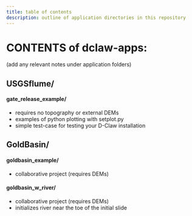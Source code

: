 ```yaml
---
title: table of contents
description: outline of application directories in this repository
---
```


# CONTENTS of dclaw-apps:
 (add any relevant notes under application folders)

## USGSflume/

#### gate_release_example/
 * requires no topography or external DEMs
 * examples of python plotting with setplot.py
 * simple test-case for testing your D-Claw installation


## GoldBasin/

#### goldbasin_example/
 * collaborative project (requires DEMs)

#### goldbasin_w_river/
 * collaborative project (requires DEMs)
 * initializes river near the toe of the initial slide